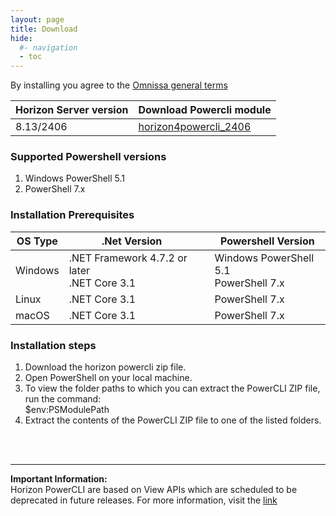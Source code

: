 ```yaml
---
layout: page
title: Download
hide:
  #- navigation
  - toc
---
```


By installing you agree to the [Omnissa general terms](https://www.omnissa.com/general-terms/)


| Horizon Server version                                                                                                         | Download Powercli module |
|------------------------------------------------------------------------------------------------------------------------| --- |
| 8.13/2406                    | [horizon4powercli_2406](https://github.com/euc-dev/horizon-powercli/releases/download/2406/horizon4powercli_2406.zip) |

### Supported Powershell versions
1. Windows PowerShell 5.1
2. PowerShell 7.x

### Installation Prerequisites
| OS Type                                      | .Net Version |                                    | Powershell Version |
|----------------------------------------------|--------------|------------------------------------|---------------------|
| Windows                                      | .NET Framework 4.7.2 or later <br> .NET Core 3.1|                   |Windows PowerShell 5.1<br>PowerShell 7.x 
| Linux                                          |.NET Core 3.1 |                                    |PowerShell 7.x        |
| macOS                                          |.NET Core 3.1 |                                    |PowerShell 7.x        |

### Installation steps
1. Download the horizon powercli zip file.
2. Open PowerShell on your local machine.
3. To view the folder paths to which you can extract the PowerCLI ZIP file, run the command: 
          <br>  $env:PSModulePath
4. Extract the contents of the PowerCLI ZIP file to one of the listed folders. 



<br><br><hr>

<p><strong>Important Information: <br></strong>Horizon PowerCLI are based on View APIs which are scheduled to be deprecated in future releases. For more information, visit the <a href="https://kb.omnissa.com/s/article/6000139?lang=en_US target="_blank">link</a></p>
